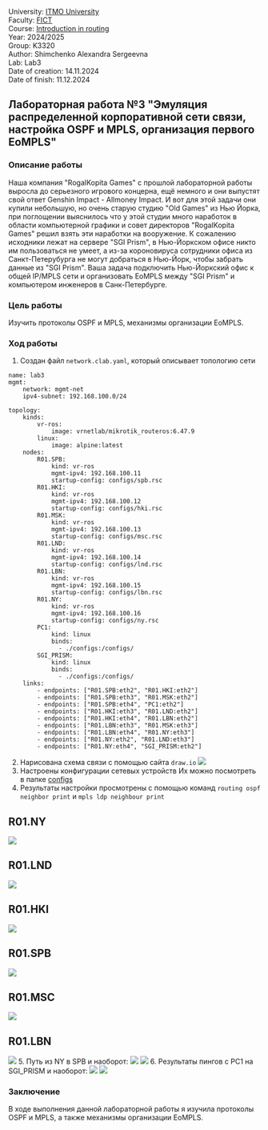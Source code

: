 University: [ITMO University](https://itmo.ru/ru/)  
Faculty: [FICT](https://fict.itmo.ru)  
Course: [Introduction in routing](https://github.com/itmo-ict-faculty/introduction-in-routing)  
Year: 2024/2025  
Group: K3320  
Author: Shimchenko Alexandra Sergeevna   
Lab: Lab3    
Date of creation: 14.11.2024   
Date of finish: 11.12.2024


## Лабораторная работа №3 "Эмуляция распределенной корпоративной сети связи, настройка OSPF и MPLS, организация первого EoMPLS"
### Описание работы

Наша компания "RogaIKopita Games" с прошлой лабораторной работы выросла до серьезного игрового концерна, ещё немного и они выпустят свой ответ Genshin Impact - Allmoney Impact. И вот для этой задачи они купили небольшую, но очень старую студию "Old Games" из Нью Йорка, при поглощении выяснилось что у этой студии много наработок в области компьютерной графики и совет директоров "RogaIKopita Games" решил взять эти наработки на вооружение. К сожалению исходники лежат на сервере "SGI Prism", в Нью-Йоркском офисе никто им пользоваться не умеет, а из-за короновируса сотрудники офиса из Санкт-Петерубурга не могут добраться в Нью-Йорк, чтобы забрать данные из "SGI Prism". Ваша задача подключить Нью-Йоркский офис к общей IP/MPLS сети и организовать EoMPLS между "SGI Prism" и компьютером инженеров в Санк-Петербурге.

### Цель работы

Изучить протоколы OSPF и MPLS, механизмы организации EoMPLS.

### Ход работы
1. Создан файл `network.clab.yaml`, который описывает топологию сети
```
name: lab3
mgmt:
    network: mgmt-net
    ipv4-subnet: 192.168.100.0/24

topology:
    kinds:
        vr-ros:
            image: vrnetlab/mikrotik_routeros:6.47.9
        linux:
            image: alpine:latest
    nodes:
        R01.SPB:
            kind: vr-ros
            mgmt-ipv4: 192.168.100.11
            startup-config: configs/spb.rsc
        R01.HKI:
            kind: vr-ros
            mgmt-ipv4: 192.168.100.12
            startup-config: configs/hki.rsc
        R01.MSK:
            kind: vr-ros
            mgmt-ipv4: 192.168.100.13
            startup-config: configs/msc.rsc
        R01.LND:
            kind: vr-ros
            mgmt-ipv4: 192.168.100.14
            startup-config: configs/lnd.rsc
        R01.LBN:
            kind: vr-ros
            mgmt-ipv4: 192.168.100.15
            startup-config: configs/lbn.rsc
        R01.NY:
            kind: vr-ros
            mgmt-ipv4: 192.168.100.16
            startup-config: configs/ny.rsc
        PC1:
            kind: linux
            binds:
              - ./configs:/configs/
        SGI_PRISM:
            kind: linux
            binds:
              - ./configs:/configs/
    links:
        - endpoints: ["R01.SPB:eth2", "R01.HKI:eth2"]
        - endpoints: ["R01.SPB:eth3", "R01.MSK:eth2"]
        - endpoints: ["R01.SPB:eth4", "PC1:eth2"]
        - endpoints: ["R01.HKI:eth3", "R01.LND:eth2"]
        - endpoints: ["R01.HKI:eth4", "R01.LBN:eth2"]
        - endpoints: ["R01.LBN:eth3", "R01.MSK:eth3"]
        - endpoints: ["R01.LBN:eth4", "R01.NY:eth3"]
        - endpoints: ["R01.NY:eth2", "R01.LND:eth3"]
        - endpoints: ["R01.NY:eth4", "SGI_PRISM:eth2"]
```
2. Нарисована схема связи с помощью сайта `draw.io`
   ![](pics/1.jpg)
3. Настроены конфигурации сетевых устройств
Их можно посмотреть в папке [configs](lab3/configs)  
4. Результаты настройки просмотрены с помощью команд `routing ospf neighbor print` и `mpls ldp neighbour print`
## R01.NY

![](pics/2.jpg)

## R01.LND

![](pics/3.jpg)

## R01.HKI

![](pics/4.jpg)

## R01.SPB

![](pics/5.jpg)

## R01.MSC

![](pics/6.jpg)

## R01.LBN

![](pics/7.jpg)
5. Путь из NY в SPB и наоборот:
    ![](pics/7.jpg)
    ![](pics/8.jpg)
6. Результаты пингов с PC1 на SGI_PRISM и наоборот:
    ![](pics/9.jpg)
    ![](pics/10.jpg)
### Заключение

В ходе выполнения данной лабораторной работы я изучила протоколы OSPF и MPLS, а также механизмы организации EoMPLS.
